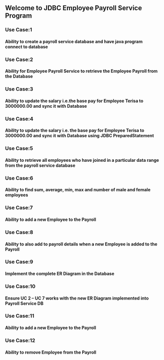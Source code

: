 ## Welcome to JDBC Employee Payroll Service Program
### Use Case:1
#### Ability to create a payroll service database and have java program connect to database
### Use Case:2
#### Ability for Employee Payroll Service to retrieve the Employee Payroll from the Database
### Use Case:3
#### Ability to update the salary i.e.the base pay for Employee Terisa to 3000000.00 and sync it with Database
### Use Case:4
#### Ability to update the salary i.e. the base pay for Employee Terisa to 3000000.00 and sync it with Database using JDBC PreparedStatement
### Use Case:5
#### Ability to retrieve all employees who have joined in a particular data range from the payroll service database
### Use Case:6
#### Ability to find sum, average, min, max and number of male and female employees
### Use Case:7
#### Ability to add a new Employee to the Payroll
### Use Case:8
#### Ability to also add to payroll details when a new Employee is added to the Payroll
### Use Case:9
#### Implement the complete ER Diagram in the Database
### Use Case:10
#### Ensure UC 2 – UC 7 works with the new ER Diagram implemented into Payroll Service DB
### Use Case:11
#### Ability to add a new Employee to the Payroll
### Use Case:12
#### Ability to remove Employee from the Payroll
